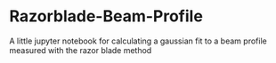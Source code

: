 # Razorblade-Beam-Profile
A little jupyter notebook for calculating a gaussian fit to a beam profile measured with the razor blade method
